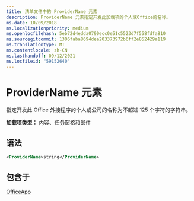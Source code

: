 ```yaml
---
title: 清单文件中的 ProviderName 元素
description: ProviderName 元素指定开发此加载项的个人或Office的名称。
ms.date: 10/09/2018
ms.localizationpriority: medium
ms.openlocfilehash: 5eb72d4edda0790ecc0e51c5523d7f558fdfa810
ms.sourcegitcommit: 1306faba8694dea203373972b6ff2e852429a119
ms.translationtype: MT
ms.contentlocale: zh-CN
ms.lasthandoff: 09/12/2021
ms.locfileid: "59152640"
---
```

# <a name="providername-element"></a>ProviderName 元素

指定开发此 Office 外接程序的个人或公司的名称为不超过 125 个字符的字符串。

**加载项类型：** 内容、任务窗格和邮件

## <a name="syntax"></a>语法

```XML
<ProviderName>string</ProviderName>
```

## <a name="contained-in"></a>包含于

[OfficeApp](officeapp.md)

